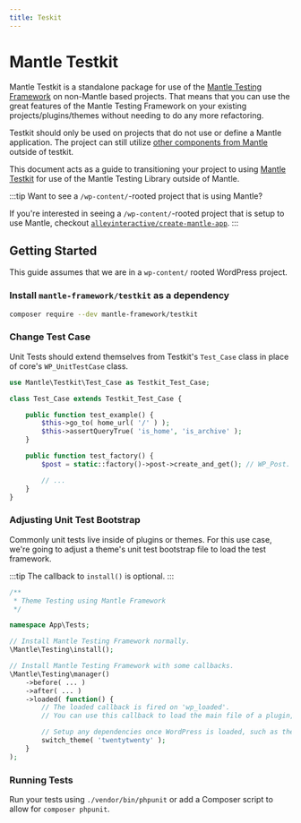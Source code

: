 ```yaml
---
title: Teskit
---
```


# Mantle Testkit

Mantle Testkit is a standalone package for use of the [Mantle Testing
Framework](./testing.md) on non-Mantle based projects. That means that
you can use the great features of the Mantle Testing Framework on your existing
projects/plugins/themes without needing to do any more refactoring.

Testkit should only be used on projects that do not use or define a Mantle
application. The project can still utilize [other components from
Mantle](https://github.com/mantle-framework) outside of testkit.

This document acts as a guide to transitioning your project to using [Mantle
Testkit](./testkit.md) for use of the Mantle Testing Library outside of Mantle.

:::tip Want to see a `/wp-content/`-rooted project that is using Mantle?

If you're interested in seeing a `/wp-content/`-rooted project that is setup to
use Mantle, checkout
[`alleyinteractive/create-mantle-app`](https://github.com/alleyinteractive/create-mantle-app).
:::

## Getting Started

This guide assumes that we are in a `wp-content/` rooted WordPress project.

### Install `mantle-framework/testkit` as a dependency

```bash
composer require --dev mantle-framework/testkit
```

### Change Test Case

Unit Tests should extend themselves from Testkit's `Test_Case` class
in place of core's `WP_UnitTestCase` class.

```php
use Mantle\Testkit\Test_Case as Testkit_Test_Case;

class Test_Case extends Testkit_Test_Case {

	public function test_example() {
		$this->go_to( home_url( '/' ) );
		$this->assertQueryTrue( 'is_home', 'is_archive' );
	}

	public function test_factory() {
		$post = static::factory()->post->create_and_get(); // WP_Post.

		// ...
	}
}
```

### Adjusting Unit Test Bootstrap

Commonly unit tests live inside of plugins or themes. For this use case, we're
going to adjust a theme's unit test bootstrap file to load the test framework.

:::tip
The callback to `install()` is optional.
:::

```php
/**
 * Theme Testing using Mantle Framework
 */

namespace App\Tests;

// Install Mantle Testing Framework normally.
\Mantle\Testing\install();

// Install Mantle Testing Framework with some callbacks.
\Mantle\Testing\manager()
	->before( ... )
	->after( ... )
	->loaded( function() {
		// The loaded callback is fired on 'wp_loaded'.
		// You can use this callback to load the main file of a plugin, theme, etc.

		// Setup any dependencies once WordPress is loaded, such as themes.
		switch_theme( 'twentytwenty' );
	}
);
```

### Running Tests

Run your tests using `./vendor/bin/phpunit` or add a Composer script to allow
for `composer phpunit`.
